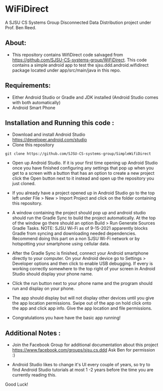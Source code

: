 # WiFiDirect

A SJSU CS Systems Group Disconnected Data Distribution project under Prof. Ben Reed.

## About:

- This repository contains WifiDirect code salvaged from https://github.com/SJSU-CS-systems-group/WiFiDirect. This code contains a simple android app to test the sjsu.ddd.android.wifidirect package located under app/src/main/java in this repo.
 

## Requirements:
- Either Android Studio or Gradle and JDK installed (Android Studio comes with both automatically)
- Android Smart Phone

## Installation and Running this code :
- Download and install Android Studio https://developer.android.com/studio 
- Clone this repository
```
git clone https://github.com/SJSU-CS-systems-group/SimpleWifiDirect
```
- Open up Android Studio. If it is your first time opening up Android Studio once you have finished configuring any settings that pop up when you get to a screen with a button that has an option to create a new project click the Open button next to it instead and open up the repository you just cloned.

- If you already have a project opened up in Android Studio go to the top left under File > New > Import Project and click on the folder containing this repository.

- A window containing the project should pop up and android studio should run the Gradle Sync to build the project automatically. At the top of the window go there should an option Build > Run Generate Sources Gradle Tasks. NOTE: SJSU Wi-Fi as of 9-15-2021 apparently blocks Gradle from syncing and downloading needed dependencies. Recommend doing this part on a non SJSU Wi-Fi network or by hotspotting your smartphone using cellular data.

- After the Gradle Sync is finished, connect your Android smartphone directly to your computer. On your Android device go to Settings > Developer options and then click to enable USB debugging. If every is working correctly somewhere to the top right of your screen in Android Studio should display your phone name.

- Click the run button next to your phone name and the program should run and display on your phone.

- The app should display but will not display other devices until you give the app location permissions. Swipe out of the app on hold click onto the app and click app info. Give the app location and file permissions.

- Congratulations you have have the basic app running!

## Additional Notes :

- Join the Facebook Group for additional documentation about this project https://www.facebook.com/groups/sjsu.cs.ddd
Ask Ben for permission :)

- Android Studio likes to change it's UI every couple of years, so try to find Android Studio tutorials at most 1 -2 years before the time you are currently reading this.

Good Luck!
